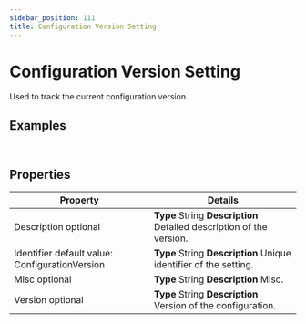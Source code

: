 ```yaml
---
sidebar_position: 111
title: Configuration Version Setting
---
```


# Configuration Version Setting

Used to track the current configuration version.

## Examples

```


```
## Properties

| Property | Details |
| --- | --- |
| Description optional | **Type**  String  **Description** Detailed description of the version. |
| Identifier default value: ConfigurationVersion | **Type**  String  **Description** Unique identifier of the setting. |
| Misc optional | **Type**  String  **Description** Misc. |
| Version optional | **Type**  String  **Description** Version of the configuration. |